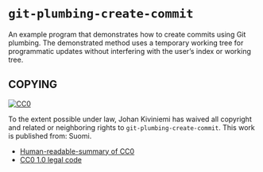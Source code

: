 # `git-plumbing-create-commit`

An example program that demonstrates how to create commits using Git plumbing.
The demonstrated method uses a temporary working tree for programmatic updates
without interfering with the user’s index or working tree.

## COPYING

[![CC0](http://i.creativecommons.org/p/zero/1.0/88x31.png)](http://creativecommons.org/publicdomain/zero/1.0/)

To the extent possible under law, Johan Kiviniemi has waived all copyright and
related or neighboring rights to `git-plumbing-create-commit`. This work is
published from: Suomi.

* [Human-readable-summary of CC0](http://creativecommons.org/publicdomain/zero/1.0/)
* [CC0 1.0 legal code](http://creativecommons.org/publicdomain/zero/1.0/legalcode)
